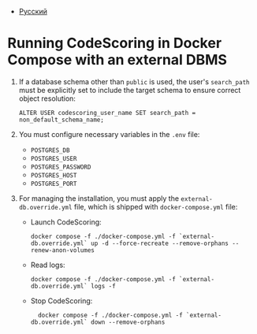 - [Русский](../../on-premise/external-database/)

# Running CodeScoring in Docker Compose with an external DBMS

1. If a database schema other than `public` is used, the user's `search_path` must be explicitly set to include the target schema to ensure correct object resolution:

   ```
   ALTER USER codescoring_user_name SET search_path = non_default_schema_name;
   ```

1. You must configure necessary variables in the `.env` file:

   - `POSTGRES_DB`
   - `POSTGRES_USER`
   - `POSTGRES_PASSWORD`
   - `POSTGRES_HOST`
   - `POSTGRES_PORT`

1. For managing the installation, you must apply the `external-db.override.yml` file, which is shipped with `docker-compose.yml` file:

   - Launch CodeScoring:

     ```
     docker compose -f ./docker-compose.yml -f `external-db.override.yml` up -d --force-recreate --remove-orphans --renew-anon-volumes
     ```

   - Read logs:

     ```
     docker compose -f ./docker-compose.yml -f `external-db.override.yml` logs -f
     ```

   - Stop CodeScoring:

     ```
       docker compose -f ./docker-compose.yml -f `external-db.override.yml` down --remove-orphans
     ```
